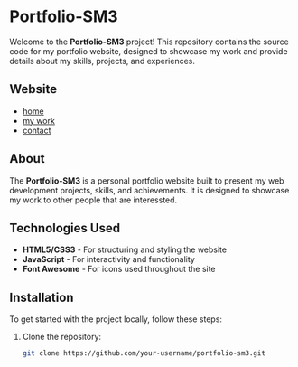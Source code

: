 # Portfolio-SM3

Welcome to the **Portfolio-SM3** project! This repository contains the source code for my portfolio website, designed to showcase my work and provide details about my skills, projects, and experiences.

## Website

- [home](https://sanderdehaar.github.io/portfolio-sm3/)
- [my work](https://sanderdehaar.github.io/portfolio-sm3/#hero-work)
- [contact](https://sanderdehaar.github.io/portfolio-sm3/#hero-contact)

## About

The **Portfolio-SM3** is a personal portfolio website built to present my web development projects, skills, and achievements.
It is designed to showcase my work to other people that are interessted.

## Technologies Used

- **HTML5/CSS3** - For structuring and styling the website
- **JavaScript** - For interactivity and functionality
- **Font Awesome** - For icons used throughout the site

## Installation

To get started with the project locally, follow these steps:

1. Clone the repository:
   ```bash
   git clone https://github.com/your-username/portfolio-sm3.git
